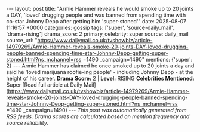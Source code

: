 --- layout: post title: "Armie Hammer reveals he would smoke up to 20 joints a DAY, 'loved' drugging people and was banned from spending time with co-star Johnny Depp after getting him 'super-stoned'" date: 2025-08-07 11:16:57 +0000 categories: gossip tags: ['super', 'source-daily_mail', 'drama-rising'] drama_score: 2 primary_celebrity: super source: daily_mail source_url: "https://www.dailymail.co.uk/tvshowbiz/article-14979269/Armie-Hammer-reveals-smoke-20-joints-DAY-loved-drugging-people-banned-spending-time-star-Johnny-Depp-getting-super-stoned.html?ns_mchannel=rss =1490 _campaign=1490" mentions: {'super': 2} --- Armie Hammer has claimed he once smoked up to 20 joints a day and said he 'loved marijuana roofie-ing people' - including Johnny Depp - at the height of his career. **Drama Score:** 2 | **Level:** RISING **Celebrities Mentioned:** Super [Read full article at Daily Mail](https://www.dailymail.co.uk/tvshowbiz/article-14979269/Armie-Hammer-reveals-smoke-20-joints-DAY-loved-drugging-people-banned-spending-time-star-Johnny-Depp-getting-super-stoned.html?ns_mchannel=rss =1490 _campaign=1490) --- *This post was automatically generated from RSS feeds. Drama scores are calculated based on mention frequency and source reliability.*